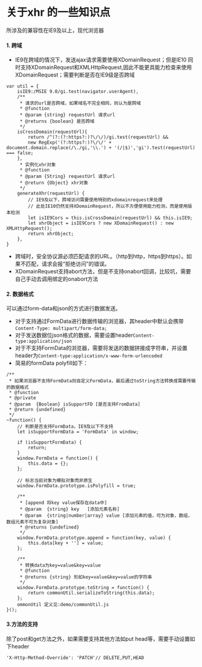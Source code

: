 # 关于xhr 的一些知识点
所涉及的兼容性在IE9及以上，现代浏览器

#### 1. 跨域

- IE9在跨域的情况下，发送ajax请求需要使用XDomainRequest；但是IE10 同时支持XDomainRequest和XMLHttpRequest,因此不能更具能力检查来使用XDomainRequest；需要判断是否在IE9级是否跨域

```
var util = {
    isIE9:/MSIE 9.0/gi.test(navigator.userAgent),
    /**
     * 请求的url是否跨域，如果域名不完全相同，则认为是跨域
     * @function
     * @param {string} requestUrl 请求url
     * @returns {boolean} 是否跨域
     */
    isCrossDomain(requestUrl){
        return /^(?:(?:https?:)?\/\/)/gi.test(requestUrl) &&
        new RegExp('(?:https?:)?\/\/' + document.domain.replace(/\./gi,'\\.') + '(/|$)','gi').test(requestUrl) === false;
    },
     * 实例化xhr对象
     * @function
     * @param {String} requestUrl 请求url
     * @return {Object} xhr对象
     */
    generateXhr(requestUrl) {
        // IE9及以下，跨域访问需要使用特别的xdomainrequest来处理
        // 此处IE10仍然支持XDomainRequest，所以不方便使用能力检测，而是使用版本检测
        let isIE9Cors = this.isCrossDomain(requestUrl) && this.isIE9;
        let xhrObject = isIE9Cors ? new XDomainRequest() : new XMLHttpRequest();
        return xhrObject;
    },
}
```

- 跨域时，安全协议源必须匹配请求的URL。（http到http，https到https）。如果不匹配，请求会报“拒绝访问”的错误。
- XDomainRequest支持abort方法，但是不支持onabort回调，比较坑，需要自己手动去调用绑定的onabort方法

#### 2. 数据格式
可以通过form-data和json的方式进行数据发送。

- 对于支持通过FormData进行数据传输的浏览器，其header中默认会携带`Content-Type: multipart/form-data;`
- 对于发送数据位json格式的数据，需要设置header`Content-type:application/json`
- 对于不支持FormData的浏览器，需要将发送的数据拼接成字符串，并设置header为`Content-type:application/x-www-form-urlencoded`
- 简易的formData polyfill如下：

```
/**
 * 如果浏览器不支持FormData则自定义FormData，最后通过toString方法转换成需要传输的数据格式
 * @function
 * @private
 * @param  {Boolean} isSupportFD [是否支持FromData]
 * @return {undefined}
 */
~function() {
    // 判断是否支持FormData，IE9及以下不支持
    let isSupportFormData = 'FormData' in window;

    if (isSupportFormData) {
        return;
    }
    window.FormData = function() {
        this.data = {};
    };

    // 标志当前对象为模拟对象而非原生
    window.FormData.prototype.isPolyfill = true;

    /**
     * [append 将key value保存在data中]
     * @param  {string} key   [添加元素名称]
     * @param  {string|number|array} value [添加元素的值，可为对象，数组，数组元素不可为复杂对象]
     * @returns {undefined}
     */
    window.FormData.prototype.append = function(key, value) {
        this.data[key + ''] = value;
    };

    /**
     * 转换data为key=value&key=value
     * @function
     * @returns {string} 形如key=value&key=value的字符串
     */
    window.FormData.prototype.toString = function() {
        return commonUtil.serializeToString(this.data);
    };
    ommonUtil 定义见:demo/commonUtil.js
}();
```

#### 3.方法的支持
除了post和get方法之外，如果需要支持其他方法如put head等，需要手动设置如下header
```
'X-Http-Method-Override': 'PATCH'// DELETE,PUT,HEAD
```
